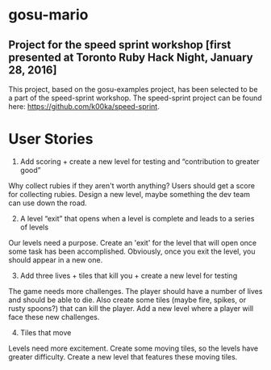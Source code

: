 # gosu-mario
## Project for the speed sprint workshop [first presented at Toronto Ruby Hack Night, January 28, 2016]

This project, based on the gosu-examples project, has been selected to be a part of the speed-sprint workshop.
The speed-sprint project can be found here: https://github.com/k00ka/speed-sprint.

# User Stories
1. Add scoring + create a new level for testing and “contribution to greater good”

  Why collect rubies if they aren't worth anything? Users should get a score for collecting rubies. Design a new level, maybe something the dev team can use down the road.

2. A level “exit” that opens when a level is complete and leads to a series of levels

  Our levels need a purpose. Create an 'exit' for the level that will open once some task has been accomplished. Obviously, once you exit the level, you should appear in a new one.

3. Add three lives + tiles that kill you + create a new level for testing

  The game needs more challenges. The player should have a number of lives and should be able to die. Also create some tiles (maybe fire, spikes, or rusty spoons?) that can kill the player. Add a new level where a player will face these new challenges.

4. Tiles that move

  Levels need more excitement. Create some moving tiles, so the levels have greater difficulty. Create a new level that features these moving tiles.
